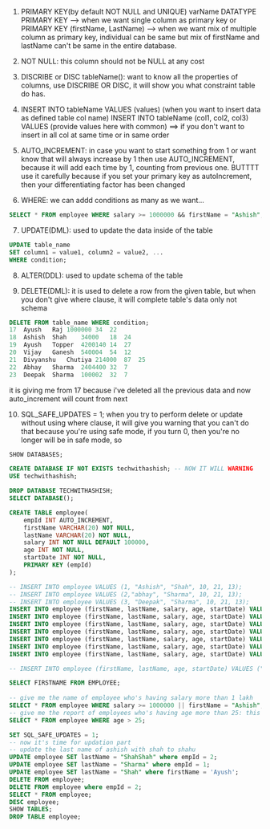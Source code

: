1. PRIMARY KEY(by default NOT NULL and UNIQUE)
    varName DATATYPE PRIMARY KEY --> when we want single column as primary key
    or PRIMARY KEY (firstName, LastName)  --> when we want mix of multiple column as primary key, individual can be same but mix of firstName and lastName can't be same in the entire database.

2. NOT NULL: this column should not be NULL at any cost

3. DISCRIBE or DISC tableName(): want to know all the properties of columns, use DISCRIBE OR DISC, it will show you 
    what constraint table do has.

4. INSERT INTO tableName VALUES (values) (when you want to insert data as defined table col name)
   INSERT INTO tableName (col1, col2, col3) VALUES (provide values here with common) ==> if you don't want to insert in all col at same time or in same order

5. AUTO_INCREMENT: in case you want to start something from 1 or want know that will always increase by 1 then use 
    AUTO_INCREMENT, because it will add each time by 1, counting from previous one. BUTTTT use it carefully because if you set your primary key as autoIncrement, then your differentiating factor has been changed

6. WHERE: 
    we can addd conditions as many as we want...
```sql
SELECT * FROM employee WHERE salary >= 1000000 && firstName = "Ashish";
```
7. UPDATE(DML): used to update the data inside of the table
```SQL
UPDATE table_name
SET column1 = value1, column2 = value2, ...
WHERE condition;
```

8. ALTER(DDL): used to update schema of the table

9. DELETE(DML): it is used to delete a row from the given table, but when you don't give where clause, it will complete table's data only not schema
```SQL
DELETE FROM table_name WHERE condition;
17	Ayush	Raj	1000000	34	22
18	Ashish	Shah	34000	18	24
19	Ayush	Topper	4200140	14	27
20	Vijay	Ganesh	540004	54	12
21	Divyanshu	Chutiya	214000	87	25
22	Abhay	Sharma	2404400	32	7
23	Deepak	Sharma	100002	32	7					
```
it is giving me from 17 because i've deleted all the previous data and now auto_increment will count from next

10. SQL_SAFE_UPDATES = 1; when you try to perform delete or update without using where clause, it will give you warning that you can't do that because you're using safe mode, if you turn 0, then you're no longer will be in safe mode, so 


```SQL
SHOW DATABASES;

CREATE DATABASE IF NOT EXISTS techwithashish; -- NOW IT WILL WARNING
USE techwithashish;

DROP DATABASE TECHWITHASHISH;
SELECT DATABASE();

CREATE TABLE employee(
	empId INT AUTO_INCREMENT,
    firstName VARCHAR(20) NOT NULL,
    lastName VARCHAR(20) NOT NULL,
    salary INT NOT NULL DEFAULT 100000,
    age INT NOT NULL,
    startDate INT NOT NULL,
	PRIMARY KEY (empId) 
);

-- INSERT INTO employee VALUES (1, "Ashish", "Shah", 10, 21, 13);
-- INSERT INTO employee VALUES (2,"abhay", "Sharma", 10, 21, 13);
-- INSERT INTO employee VALUES (3, "Deepak", "Sharma", 10, 21, 13);
INSERT INTO employee (firstName, lastName, salary, age, startDate) VALUES ("Ayush", "Raj", 1000000, 34, 22);
INSERT INTO employee (firstName, lastName, salary, age, startDate) VALUES ("Ashish", "Shah", 34000, 18, 24);
INSERT INTO employee (firstName, lastName, salary, age, startDate) VALUES ("Ayush", "Topper", 4200140, 14, 27);
INSERT INTO employee (firstName, lastName, salary, age, startDate) VALUES ("Vijay", "Ganesh", 540004, 54, 12);
INSERT INTO employee (firstName, lastName, salary, age, startDate) VALUES ("Divyanshu", "Chutiya", 214000, 87, 25);
INSERT INTO employee (firstName, lastName, salary, age, startDate) VALUES ("Abhay", "Sharma", 2404400, 32, 7);
INSERT INTO employee (firstName, lastName, salary, age, startDate) VALUES ("Deepak", "Sharma", 100002, 32, 7);

-- INSERT INTO employee (firstName, lastName, age, startDate) VALUES ("Ashish", "Shah", 34, 22);

SELECT FIRSTNAME FROM EMPLOYEE;
 
-- give me the name of employee who's having salary more than 1 lakh
SELECT * FROM employee WHERE salary >= 1000000 || firstName = "Ashish";
-- give me the report of employees who's having age more than 25: this is the part of data retrival
SELECT * FROM employee WHERE age > 25;

SET SQL_SAFE_UPDATES = 1;
-- now it's time for updation part
-- update the last name of ashish with shah to shahu
UPDATE employee SET lastName = "ShahShah" where empId = 2;
UPDATE employee SET lastName = "Sharma" where empId = 1;
UPDATE employee SET lastName = "Shah" where firstName = 'Ayush';
DELETE FROM employee;
DELETE FROM employee where empId = 2;
SELECT * FROM employee;
DESC employee;
SHOW TABLES;
DROP TABLE employee;
```